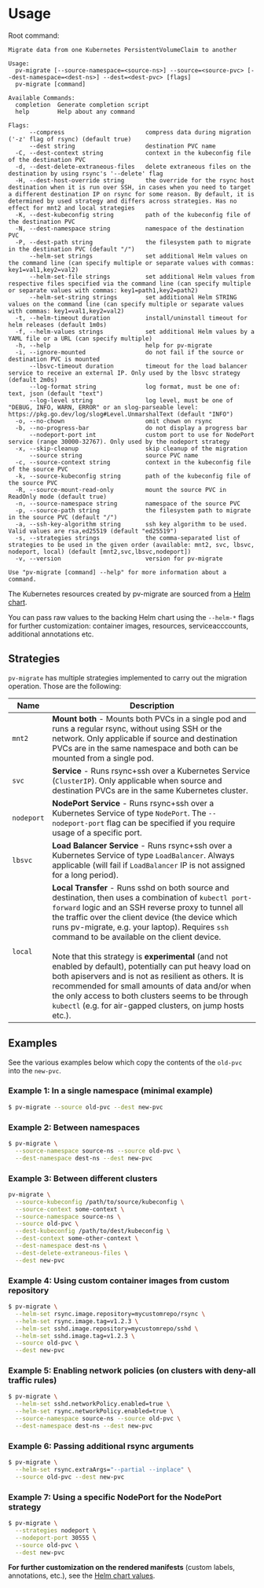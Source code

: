 # Usage

Root command:

```
Migrate data from one Kubernetes PersistentVolumeClaim to another

Usage:
  pv-migrate [--source-namespace=<source-ns>] --source=<source-pvc> [--dest-namespace=<dest-ns>] --dest=<dest-pvc> [flags]
  pv-migrate [command]

Available Commands:
  completion  Generate completion script
  help        Help about any command

Flags:
      --compress                       compress data during migration ('-z' flag of rsync) (default true)
      --dest string                    destination PVC name
  -C, --dest-context string            context in the kubeconfig file of the destination PVC
  -d, --dest-delete-extraneous-files   delete extraneous files on the destination by using rsync's '--delete' flag
  -H, --dest-host-override string      the override for the rsync host destination when it is run over SSH, in cases when you need to target a different destination IP on rsync for some reason. By default, it is determined by used strategy and differs across strategies. Has no effect for mnt2 and local strategies
  -K, --dest-kubeconfig string         path of the kubeconfig file of the destination PVC
  -N, --dest-namespace string          namespace of the destination PVC
  -P, --dest-path string               the filesystem path to migrate in the destination PVC (default "/")
      --helm-set strings               set additional Helm values on the command line (can specify multiple or separate values with commas: key1=val1,key2=val2)
      --helm-set-file strings          set additional Helm values from respective files specified via the command line (can specify multiple or separate values with commas: key1=path1,key2=path2)
      --helm-set-string strings        set additional Helm STRING values on the command line (can specify multiple or separate values with commas: key1=val1,key2=val2)
  -t, --helm-timeout duration          install/uninstall timeout for helm releases (default 1m0s)
  -f, --helm-values strings            set additional Helm values by a YAML file or a URL (can specify multiple)
  -h, --help                           help for pv-migrate
  -i, --ignore-mounted                 do not fail if the source or destination PVC is mounted
      --lbsvc-timeout duration         timeout for the load balancer service to receive an external IP. Only used by the lbsvc strategy (default 2m0s)
      --log-format string              log format, must be one of: text, json (default "text")
      --log-level string               log level, must be one of "DEBUG, INFO, WARN, ERROR" or an slog-parseable level: https://pkg.go.dev/log/slog#Level.UnmarshalText (default "INFO")
  -o, --no-chown                       omit chown on rsync
  -b, --no-progress-bar                do not display a progress bar
      --nodeport-port int              custom port to use for NodePort service (range 30000-32767). Only used by the nodeport strategy
  -x, --skip-cleanup                   skip cleanup of the migration
      --source string                  source PVC name
  -c, --source-context string          context in the kubeconfig file of the source PVC
  -k, --source-kubeconfig string       path of the kubeconfig file of the source PVC
  -R, --source-mount-read-only         mount the source PVC in ReadOnly mode (default true)
  -n, --source-namespace string        namespace of the source PVC
  -p, --source-path string             the filesystem path to migrate in the source PVC (default "/")
  -a, --ssh-key-algorithm string       ssh key algorithm to be used. Valid values are rsa,ed25519 (default "ed25519")
  -s, --strategies strings             the comma-separated list of strategies to be used in the given order (available: mnt2, svc, lbsvc, nodeport, local) (default [mnt2,svc,lbsvc,nodeport])
  -v, --version                        version for pv-migrate

Use "pv-migrate [command] --help" for more information about a command.
```

The Kubernetes resources created by pv-migrate are sourced from a [Helm chart](helm/pv-migrate).

You can pass raw values to the backing Helm chart
using the `--helm-*` flags for further customization: container images,
resources, serviceacccounts, additional annotations etc.

## Strategies

`pv-migrate` has multiple strategies implemented to carry out the migration operation. Those are the following:

| Name    | Description                                                                                                                                                                                                                                                                                                                                                                                                                                                                                                                                                                                                                                             |
|---------|-------------------------------------------------------------------------------------------------------------------------------------------------------------------------------------------------------------------------------------------------------------------------------------------------------------------------------------------------------------------------------------------------------------------------------------------------------------------------------------------------------------------------------------------------------------------------------------------------------------------------------------------------------------------------|
| `mnt2`  | **Mount both** - Mounts both PVCs in a single pod and runs a regular rsync, without using SSH or the network. Only applicable if source and destination PVCs are in the same namespace and both can be mounted from a single pod.                                                                                                                                                                                                                                                                                                                                                                                                                                       |
| `svc`   | **Service** - Runs rsync+ssh over a Kubernetes Service (`ClusterIP`). Only applicable when source and destination PVCs are in the same Kubernetes cluster.                                                                                                                                                                                                                                                                                                                                                                                                                                                                                                              |
| `nodeport` | **NodePort Service** - Runs rsync+ssh over a Kubernetes Service of type `NodePort`. The `--nodeport-port` flag can be specified if you require usage of a specific port.                                                                                                                                                                                                                                                |
| `lbsvc` | **Load Balancer Service** - Runs rsync+ssh over a Kubernetes Service of type `LoadBalancer`. Always applicable (will fail if `LoadBalancer` IP is not assigned for a long period).                                                                                                                                                                                                                                                                                                                                                                                                                                                                                      |
| `local` | **Local Transfer** - Runs sshd on both source and destination, then uses a combination of `kubectl port-forward` logic and an SSH reverse proxy to tunnel all the traffic over the client device (the device which runs pv-migrate, e.g. your laptop). Requires `ssh` command to be available on the client device. <br/><br/>Note that this strategy is **experimental** (and not enabled by default), potentially can put heavy load on both apiservers and is not as resilient as others. It is recommended for small amounts of data and/or when the only access to both clusters seems to be through `kubectl` (e.g. for air-gapped clusters, on jump hosts etc.). |

## Examples

See the various examples below which copy the contents of the `old-pvc` into the `new-pvc`.

### Example 1: In a single namespace (minimal example)

```bash
$ pv-migrate --source old-pvc --dest new-pvc
```

### Example 2: Between namespaces

```bash
$ pv-migrate \
  --source-namespace source-ns --source old-pvc \
  --dest-namespace dest-ns --dest new-pvc
```

### Example 3: Between different clusters

```bash
pv-migrate \
  --source-kubeconfig /path/to/source/kubeconfig \
  --source-context some-context \
  --source-namespace source-ns \
  --source old-pvc \
  --dest-kubeconfig /path/to/dest/kubeconfig \
  --dest-context some-other-context \
  --dest-namespace dest-ns \
  --dest-delete-extraneous-files \
  --dest new-pvc
```

### Example 4: Using custom container images from custom repository

```bash
$ pv-migrate \
  --helm-set rsync.image.repository=mycustomrepo/rsync \
  --helm-set rsync.image.tag=v1.2.3 \
  --helm-set sshd.image.repository=mycustomrepo/sshd \
  --helm-set sshd.image.tag=v1.2.3 \
  --source old-pvc \
  --dest new-pvc
```

### Example 5: Enabling network policies (on clusters with deny-all traffic rules)

```bash
$ pv-migrate \
  --helm-set sshd.networkPolicy.enabled=true \
  --helm-set rsync.networkPolicy.enabled=true \
  --source-namespace source-ns --source old-pvc \
  --dest-namespace dest-ns --dest new-pvc
```

### Example 6: Passing additional rsync arguments

```bash
$ pv-migrate \
  --helm-set rsync.extraArgs="--partial --inplace" \
  --source old-pvc --dest new-pvc
```

### Example 7: Using a specific NodePort for the NodePort strategy

```bash
$ pv-migrate \
  --strategies nodeport \
  --nodeport-port 30555 \
  --source old-pvc \
  --dest new-pvc
```

**For further customization on the rendered manifests**
(custom labels, annotations, etc.), see the [Helm chart values](helm/pv-migrate).
